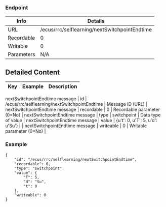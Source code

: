 # 



### Endpoint

| Info  | Details |
| ------------- | ------------- |
| URL   | /ecus/rrc/selflearning/nextSwitchpointEndtime   |
| Recordable   | 0   |
| Writable   | 0   |
| Parameters  | N/A  |

## Detailed Content

|  Key  | Example | Description |
| ------------- | :------: | ------------- |
nextSwitchpointEndtime message
|  id | /ecus/rrc/selflearning/nextSwitchpointEndtime | Message ID (URL) |
nextSwitchpointEndtime message
|  recordable | 0 | Recordable parameter (0=No) |
nextSwitchpointEndtime message
|  type | switchpoint | Data type of value |
nextSwitchpointEndtime message
|  value | {u't': 0, u'T': 5, u'd': u'Su'} |  |
nextSwitchpointEndtime message
|  writeable | 0 | Writable parameter (0=No) |

### Example
```
{
    "id": "/ecus/rrc/selflearning/nextSwitchpointEndtime",
    "recordable": 0,
    "type": "switchpoint",
    "value": {
        "T": 5,
        "d": "Su",
        "t": 0
    },
    "writeable": 0
}
```
